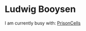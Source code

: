 
<h1>Ludwig Booysen</h1>

<p>I am currently busy with: <a href="https://github.com/LudwigBooysen/PrisonCells" target="_blank">PrisonCells</a></p>
